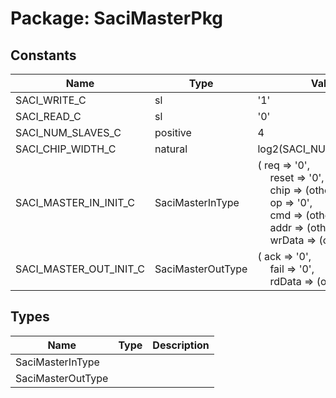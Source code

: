 # Package: SaciMasterPkg

## Constants

| Name                   | Type              | Value                                                                                                                                                                                                                                                                                                                                                                                                                         | Description |
| ---------------------- | ----------------- | ----------------------------------------------------------------------------------------------------------------------------------------------------------------------------------------------------------------------------------------------------------------------------------------------------------------------------------------------------------------------------------------------------------------------------- | ----------- |
| SACI_WRITE_C           | sl                |  '1'                                                                                                                                                                                                                                                                                                                                                                                                                          |             |
| SACI_READ_C            | sl                |  '0'                                                                                                                                                                                                                                                                                                                                                                                                                          |             |
| SACI_NUM_SLAVES_C      | positive          |  4                                                                                                                                                                                                                                                                                                                                                                                                                            |             |
| SACI_CHIP_WIDTH_C      | natural           |  log2(SACI_NUM_SLAVES_C)                                                                                                                                                                                                                                                                                                                                                                                                      |             |
| SACI_MASTER_IN_INIT_C  | SaciMasterInType  |  (       req    => '0',<br><span style="padding-left:20px">       reset  => '0',<br><span style="padding-left:20px">       chip   => (others => '0'),<br><span style="padding-left:20px">       op     => '0',<br><span style="padding-left:20px">       cmd    => (others => '0'),<br><span style="padding-left:20px">       addr   => (others => '0'),<br><span style="padding-left:20px">       wrData => (others => '0')) |             |
| SACI_MASTER_OUT_INIT_C | SaciMasterOutType |  (       ack    => '0',<br><span style="padding-left:20px">       fail   => '0',<br><span style="padding-left:20px">       rdData => (others => '0'))                                                                                                                                                                                                                                                                         |             |
## Types

| Name              | Type | Description |
| ----------------- | ---- | ----------- |
| SaciMasterInType  |      |             |
| SaciMasterOutType |      |             |
